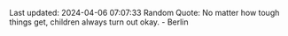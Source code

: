 Last updated: 2024-04-06 07:07:33
Random Quote: No matter how tough things get, children always turn out okay. - Berlin